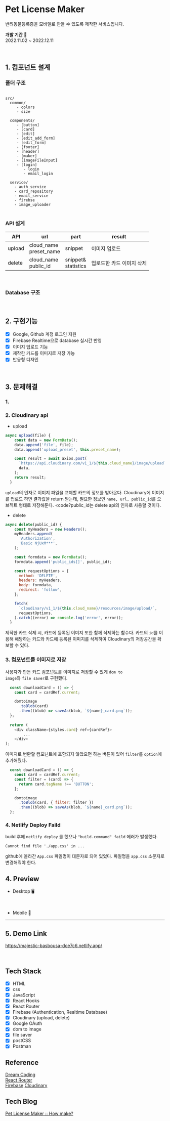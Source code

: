# Pet License Maker
반려동물등록증을 모바일로 만들 수 있도록 제작한 서비스입니다.

<strong>개발 기간</strong> 📆<br/>
2022.11.02 ~ 2022.12.11

<br/>

## 1. 컴포넌트 설계

### 폴더 구조
<pre>
<code>
src/
  common/
     - colors
     - size
     
  components/
     - [button]
     - [card]
     - [edit]
     - [edit_add_form]
     - [edit_form]
     - [footer]
     - [header]
     - [maker]
     - [imageFileInput]
     - [login]
        - login
        - email_login
          
  service/
    - auth_service
    - card_repository
    - email_service
    - firebse
    - image_uploader
</code>
</pre>

### API 설계
| API      | url                        | part                    | result                  |
| -------- | -------------------------- | ----------------------- | ----------------------- |
| upload   | cloud_name<br/>preset_name | snippet                 | 이미지 업로드            |
| delete   | cloud_name<br/>public_id   | snippet&<br/>statistics | 업로드한 카드 이미지 삭제 |

<br/>

### Database 구조

<br/>

## 2. 구현기능
- [x] Google, Github 계정 로그인 지원
- [x] Firebase Realtime으로 database 실시간 반영
- [x] 이미지 업로드 기능
- [x] 제작한 카드를 이미지로 저장 가능
- [x] 반응형 디자인

<br/>

## 3. 문제해결
### 1. 

### 2. Cloudinary api
- upload
```javascript
async upload(file) {
    const data = new FormData();
    data.append('file', file);
    data.append('upload_preset', this.preset_name);

    const result = await axios.post(
      `https://api.cloudinary.com/v1_1/${this.cloud_name}/image/upload`,
      data,
    );
    return result;
  }
```
<code>upload</code>의 인자로 이미지 파일을 교체할 카드의 정보를 받아온다.
Cloudinary에 이미지를 업로드 하면 결과값을 return 받는데,
필요한 정보인 <code>name, url, public_id</code>를 오브젝트 형태로 저장해둔다.
<code?public_id</code>는 delete api의 인자로 사용할 것이다.

- delete
```javascript
async delete(public_id) {
    const myHeaders = new Headers();
    myHeaders.append(
      'Authorization',
      'Basic NjUxM***',
    );

    const formdata = new FormData();
    formdata.append('public_ids[]', public_id);

    const requestOptions = {
      method: 'DELETE',
      headers: myHeaders,
      body: formdata,
      redirect: 'follow',
    };

    fetch(
      `cloudinary/v1_1/${this.cloud_name}/resources/image/upload/`,
      requestOptions,
    ).catch((error) => console.log('error', error));
  }
```
제작한 카드 삭제 시, 카드에 등록된 이미지 또한 함께 삭제하는 함수다.
카드의 <code>id</code>를 이용해 해당하는 카드와 카드에 등록된 이미지를 삭제하여 Cloudinary의 저장공간을 확보할 수 있다.


### 3. 컴포넌트를 이미지로 저장
사용자가 만든 카드 컴포넌트를 이미지로 저장할 수 있게 <code>dom to image</code>와 <code>file saver</code>로 구현했다.

```javascript
  const downloadCard = () => {
    const card = cardRef.current;

    domtoimage
      .toBlob(card)
      .then((blob) => saveAs(blob, `${name}_card.png`));
  };
  
  return (
    <div className={styles.card} ref={cardRef}>
        ...
    </div>
);
```
이미지로 변환할 컴포넌트에 포함되지 않았으면 하는 버튼이 있어 <code>filter</code>를 <code>option</code>에 추가해줬다.

```javascript
  const downloadCard = () => {
    const card = cardRef.current;
    const filter = (card) => {
      return card.tagName !== 'BUTTON';
    };

    domtoimage
      .toBlob(card, { filter: filter })
      .then((blob) => saveAs(blob, `${name}_card.png`));
  };
```

### 4. Netlify Deploy Faild
build 후에 <code>netlify deploy</code> 를 했으나 <code>"build.command" faild</code> 에러가 발생했다.
<pre>
<code>Cannot find file './app.css' in ...</code>
</pre>
github에 올라간 <code>App.css</code> 파일명이 대문자로 되어 있었다. 
파일명을 <code>app.css</code> 소문자로 변경해줘야 한다.
<br/>

## 4. Preview

- Desktop 🖥

<br/>

- Mobile 📱

---

## 5. Demo Link
https://majestic-basbousa-dce7c6.netlify.app/

<br/>

## Tech Stack

- [x] HTML
- [x] css
- [x] JavaScript
- [x] React Hooks
- [x] React Router
- [x] Firebase (Authentication, Realtime Database)
- [x] Cloudinary (upload, delete)
- [x] Google OAuth
- [x] dom to image
- [x] file saver
- [x] postCSS
- [x] Postman 

## Reference

[Dream Coding](https://academy.dream-coding.com/)<br/>
[React Router](https://reactrouter.com/en/main)<br/>
[Firebase](https://firebase.google.com/docs?authuser=0)
[Cloudinary](https://cloudinary.com/)

## Tech Blog

[Pet License Maker :: How make?](https://blog.naver.com/lij8016/222910703626)
